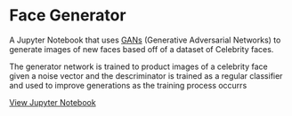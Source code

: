 # Face Generator

A Jupyter Notebook that uses [GANs](https://en.wikipedia.org/wiki/Generative_adversarial_network) (Generative Adversarial Networks) to generate images of new faces based off of a dataset of Celebrity faces.

The generator network is trained to product images of a celebrity face given a noise vector and the descriminator is trained as a regular classifier and used to improve generations as the training process occurrs

[View Jupyter Notebook](https://nbviewer.jupyter.org/github/SpicySyntax/Face-Generator/blob/master/dlnd_face_generation.ipynb)
